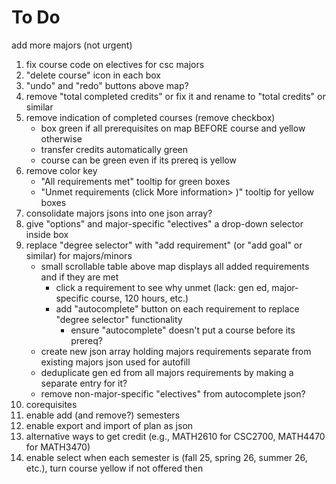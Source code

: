 
# To Do

add more majors (not urgent)  
1. fix course code on electives for csc majors
1. "delete course" icon in each box
2. "undo" and "redo" buttons above map?
3. remove "total completed credits" or fix it and rename to "total credits" or similar
4. remove indication of completed courses (remove checkbox)
    * box green if all prerequisites on map BEFORE course and yellow otherwise
    * transfer credits automatically green
    * course can be green even if its prereq is yellow
5. remove color key
    * "All requirements met" tooltip for green boxes
    * "Unmet requirements (click More information> )" tooltip for yellow boxes
6. consolidate majors jsons into one json array?
7. give "options" and major-specific "electives" a drop-down selector inside box
8. replace "degree selector" with "add requirement" (or "add goal" or similar) for majors/minors
    * small scrollable table above map displays all added requirements and if they are met
        * click a requirement to see why unmet (lack: gen ed, major-specific course, 120 hours, etc.)
        * add "autocomplete" button on each requirement to replace "degree selector" functionality
            * ensure "autocomplete" doesn't put a course before its prereq?
    * create new json array holding majors requirements separate from existing majors json used for autofill
    * deduplicate gen ed from all majors requirements by making a separate entry for it?
    * remove non-major-specific "electives" from autocomplete json?
9. corequisites
10. enable add (and remove?) semesters
11. enable export and import of plan as json
12. alternative ways to get credit (e.g., MATH2610 for CSC2700, MATH4470 for MATH3470)
13. enable select when each semester is (fall 25, spring 26, summer 26, etc.), turn course yellow if not offered then
